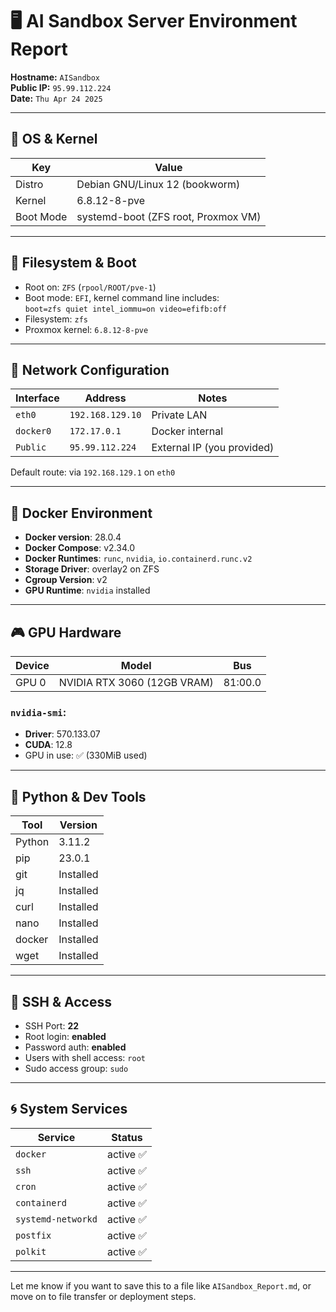 
# 🖥️ AI Sandbox Server Environment Report

**Hostname:** `AISandbox`  
**Public IP:** `95.99.112.224`  
**Date:** `Thu Apr 24 2025`

---

## 🧰 OS & Kernel

| Key           | Value                               |
|---------------|-------------------------------------|
| Distro        | Debian GNU/Linux 12 (bookworm)      |
| Kernel        | 6.8.12-8-pve                         |
| Boot Mode     | systemd-boot (ZFS root, Proxmox VM) |

---

## 💾 Filesystem & Boot

- Root on: `ZFS` (`rpool/ROOT/pve-1`)
- Boot mode: `EFI`, kernel command line includes:  
  `boot=zfs quiet intel_iommu=on video=efifb:off`
- Filesystem: `zfs`
- Proxmox kernel: `6.8.12-8-pve`

---

## 🔌 Network Configuration

| Interface | Address         | Notes             |
|-----------|------------------|-------------------|
| `eth0`    | `192.168.129.10` | Private LAN       |
| `docker0` | `172.17.0.1`     | Docker internal   |
| `Public`  | `95.99.112.224`  | External IP (you provided) |

Default route: via `192.168.129.1` on `eth0`

---

## 🐳 Docker Environment

- **Docker version**: 28.0.4
- **Docker Compose**: v2.34.0
- **Docker Runtimes**: `runc`, `nvidia`, `io.containerd.runc.v2`
- **Storage Driver**: overlay2 on ZFS
- **Cgroup Version**: v2
- **GPU Runtime**: `nvidia` installed

---

## 🎮 GPU Hardware

| Device | Model                       | Bus       |
|--------|-----------------------------|-----------|
| GPU 0  | NVIDIA RTX 3060 (12GB VRAM) | 81:00.0   |

### `nvidia-smi`:
- **Driver**: 570.133.07
- **CUDA**: 12.8
- GPU in use: ✅ (330MiB used)

---

## 🧠 Python & Dev Tools

| Tool   | Version    |
|--------|------------|
| Python | 3.11.2     |
| pip    | 23.0.1     |
| git    | Installed  |
| jq     | Installed  |
| curl   | Installed  |
| nano   | Installed  |
| docker | Installed  |
| wget   | Installed  |

---

## 🔐 SSH & Access

- SSH Port: **22**
- Root login: **enabled**
- Password auth: **enabled**
- Users with shell access: `root`
- Sudo access group: `sudo`

---

## 🌀 System Services

| Service              | Status   |
|----------------------|----------|
| `docker`             | active ✅ |
| `ssh`                | active ✅ |
| `cron`               | active ✅ |
| `containerd`         | active ✅ |
| `systemd-networkd`   | active ✅ |
| `postfix`            | active ✅ |
| `polkit`             | active ✅ |

---

Let me know if you want to save this to a file like `AISandbox_Report.md`, or move on to file transfer or deployment steps.